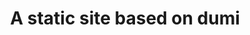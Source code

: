 ---
title: A static site based on dumi
hero:
  title: Site
  description: 组件文档
  actions:
    - text: 组件
      link: /
    - text: hook
      link: /
---
